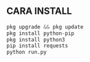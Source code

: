 ## CARA INSTALL

```python
pkg upgrade && pkg update
pkg install python-pip
pkg install python3
pip install requests
python run.py
```
